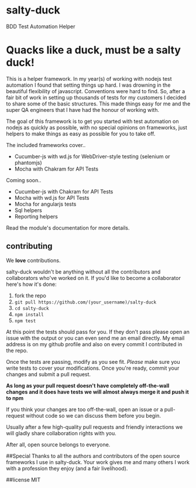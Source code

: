 # salty-duck
BDD Test Automation Helper

# Quacks like a duck, must be a salty duck!

This is a helper framework. In my year(s) of working with nodejs test automation I found that setting things up hard. I was drowning in the beautiful flexibility of javascript. Conventions were hard to find. So, after a fair bit of work in setting up thousands of tests for my customers I decided to share some of the basic structures. This made things easy for me and the super QA engineers that I have had the honour of working with. 

The goal of this framework is to get you started with test automation on nodejs as quickly as possible, with no special opinions on frameworks, just helpers to make things as easy as possible for you to take off.

The included frameworks cover.. 
* Cucumber-js with wd.js for WebDriver-style testing (selenium or phantomjs)
* Mocha with Chakram for API Tests 

Coming soon..
* Cucumber-js with Chakram for API Tests 
* Mocha with wd.js for API Tests 
* Mocha for angularjs tests 
* Sql helpers 
* Reporting helpers 

Read the module's documentation for more details.

## contributing

We __love__ contributions.

salty-duck wouldn't be anything without all the contributors and collaborators who've worked on it.
If you'd like to become a collaborator here's how it's done:

1. fork the repo
2. `git pull https://github.com/(your_username)/salty-duck`
3. `cd salty-duck`
4. `npm install`
5. `npm test`

At this point the tests should pass for you.  If they don't pass please open an issue with the output or you can even send me an email directly.
My email address is on my github profile and also on every commit I contributed in the repo.

Once the tests are passing, modify as you see fit.  _Please_ make sure you write tests to cover your modifications.  Once you're ready, commit your changes and submit a pull request.

__As long as your pull request doesn't have completely off-the-wall changes and it does have tests we will almost always merge it and push it to npm__

If you think your changes are too off-the-wall, open an issue or a pull-request without code so we can discuss them before you begin.

Usually after a few high-quality pull requests and friendly interactions we will gladly share collaboration rights with you.

After all, open source belongs to everyone.

##Special Thanks
to all the authors and contributors of the open source frameworks I use in salty-duck. Your work gives me and many others I work with a profession they enjoy (and a fair livelihood).  

##license
MIT